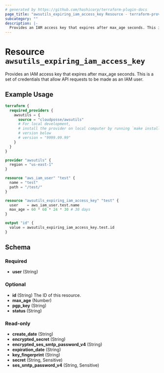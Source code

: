 ```yaml
---
# generated by https://github.com/hashicorp/terraform-plugin-docs
page_title: "awsutils_expiring_iam_access_key Resource - terraform-provider-awsutils"
subcategory: ""
description: |-
  Provides an IAM access key that expires after max_age seconds. This is a set of credentials that allow API requests to be made as an IAM user.
---
```


# Resource `awsutils_expiring_iam_access_key`

Provides an IAM access key that expires after max_age seconds. This is a set of credentials that allow API requests to be made as an IAM user.

## Example Usage

```terraform
terraform {
  required_providers {
    awsutils = {
      source = "cloudposse/awsutils"
      # For local development,
      # install the provider on local computer by running `make install` from the root of the repo, and uncomment the 
      # version below
      # version = "9999.99.99"
    }
  }
}

provider "awsutils" {
  region = "us-east-1"
}

resource "aws_iam_user" "test" {
  name = "test"
  path = "/test/"
}

resource "awsutils_expiring_iam_access_key" "test" {
  user    = aws_iam_user.test.name
  max_age = 60 * 60 * 24 * 30 # 30 days
}

output "id" {
  value = awsutils_expiring_iam_access_key.test.id
}
```

<!-- schema generated by tfplugindocs -->
## Schema

### Required

- **user** (String)

### Optional

- **id** (String) The ID of this resource.
- **max_age** (Number)
- **pgp_key** (String)
- **status** (String)

### Read-only

- **create_date** (String)
- **encrypted_secret** (String)
- **encrypted_ses_smtp_password_v4** (String)
- **expiration_date** (String)
- **key_fingerprint** (String)
- **secret** (String, Sensitive)
- **ses_smtp_password_v4** (String, Sensitive)


